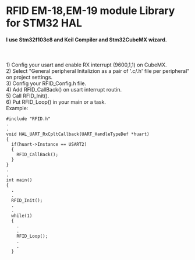 # RFID EM-18,EM-19 module Library for STM32 HAL

#### I use Stm32f103c8 and Keil Compiler and Stm32CubeMX wizard.

<br />
<br />
1) Config your usart and enable RX interrupt (9600,1,1) on CubeMX.
<br />
2) Select "General peripheral Initalizion as a pair of '.c/.h' file per peripheral" on project settings.
<br />
3) Config your RFID_Config.h file.
<br />
4) Add RFID_CallBack() on usart interrupt routin. 
<br />
5) Call  RFID_Init().
<br />
6) Put RFID_Loop() in your main or a task.
<br />
Example:

```
#include "RFID.h"
.
.
void HAL_UART_RxCpltCallback(UART_HandleTypeDef *huart)
{
  if(huart->Instance == USART2)
  {
    RFID_CallBack();    
  }  
}
.
.
int main()
{
  .
  .
  RFID_Init();
  .
  .
  while(1)
  {
    .
    .
    RFID_Loop();
    .
    . 
  }

```
